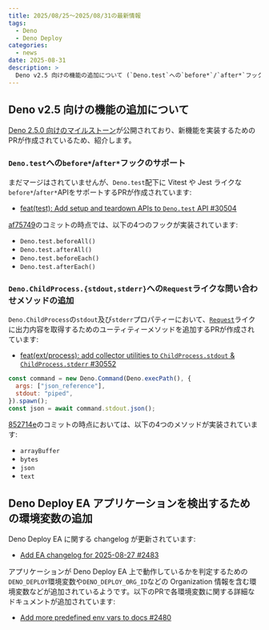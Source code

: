 ```yaml
---
title: 2025/08/25〜2025/08/31の最新情報
tags:
  - Deno
  - Deno Deploy
categories:
  - news
date: 2025-08-31
description: >
  Deno v2.5 向けの機能の追加について (`Deno.test`への`before*`/`after*`フックのサポート, `Deno.ChildProcess.{stdout,stderr}`への`Request`ライクな問い合わせメソッドの追加), Deno Deploy EA - `DENO_DEPLOY`や`DENO_DEPLOY_ORG_ID`などの環境変数が追加
---
```


## Deno v2.5 向けの機能の追加について

[Deno 2.5.0 向けのマイルストーン](https://github.com/denoland/deno/milestone/67)が公開されており、新機能を実装するためのPRが作成されているため、紹介します。

### `Deno.test`への`before*`/`after*`フックのサポート

まだマージはされていませんが、`Deno.test`配下に Vitest や Jest ライクな`before*`/`after*`APIをサポートするPRが作成されています:

- [feat(test): Add setup and teardown APIs to `Deno.test` API #30504](https://github.com/denoland/deno/pull/30504)

[af75749](https://github.com/denoland/deno/tree/af757497dec9a7734f411391493e4eb76aa41482)のコミットの時点では、以下の4つのフックが実装されています:

- `Deno.test.beforeAll()`
- `Deno.test.afterAll()`
- `Deno.test.beforeEach()`
- `Deno.test.afterEach()`

### `Deno.ChildProcess.{stdout,stderr}`への`Request`ライクな問い合わせメソッドの追加

`Deno.ChildProcess`の`stdout`及び`stderr`プロパティーにおいて、[`Request`](https://developer.mozilla.org/en-US/docs/Web/API/Request)ライクに出力内容を取得するためのユーティティーメソッドを追加するPRが作成されています:

- [feat(ext/process): add collector utilities to `ChildProcess.stdout` & `ChildProcess.stderr` #30552](https://github.com/denoland/deno/pull/30552)

```javascript
const command = new Deno.Command(Deno.execPath(), {
  args: ["json_reference"],
  stdout: "piped",
}).spawn();
const json = await command.stdout.json();
```

[852714e](https://github.com/denoland/deno/tree/852714e561a0a6c3d6fb559d8871ba9b3f78fa4f)のコミットの時点においては、以下の4つのメソッドが実装されています:

- `arrayBuffer`
- `bytes`
- `json`
- `text`

## Deno Deploy EA アプリケーションを検出するための環境変数の追加

Deno Deploy EA に関する changelog が更新されています:

- [Add EA changelog for 2025-08-27 #2483](https://github.com/denoland/docs/pull/2483)

アプリケーションが Deno Deploy EA 上で動作しているかを判定するための`DENO_DEPLOY`環境変数や`DENO_DEPLOY_ORG_ID`などの Organization 情報を含む環境変数などが追加されているようです。以下のPRで各環境変数に関する詳細なドキュメントが追加されています:

- [Add more predefined env vars to docs #2480](https://github.com/denoland/docs/pull/2480)
